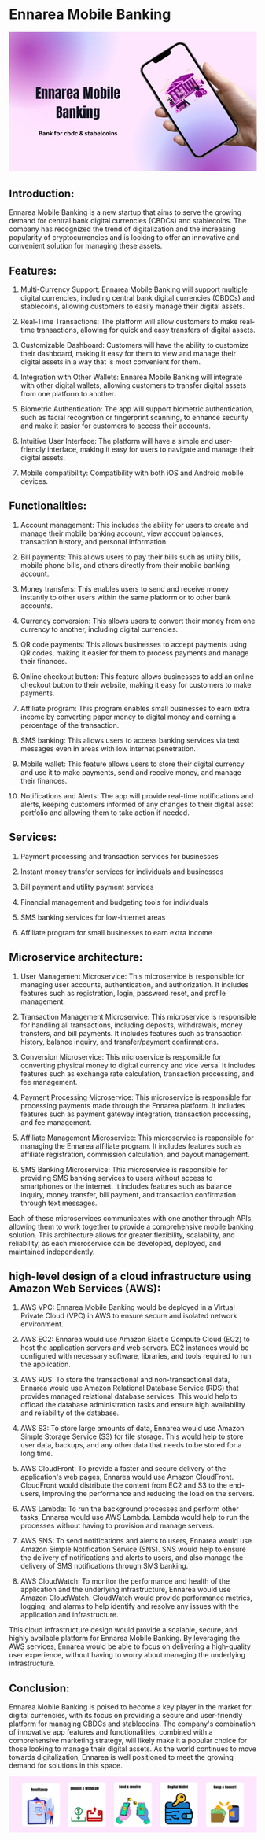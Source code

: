 # Ennarea Mobile Banking

![alt text](./img/ennareaimg1.jpg)


## Introduction:

Ennarea Mobile Banking is a new startup that aims to serve the growing demand for central bank digital currencies (CBDCs) and stablecoins. The company has recognized the trend of digitalization and the increasing popularity of cryptocurrencies and is looking to offer an innovative and convenient solution for managing these assets.


## Features:

1. Multi-Currency Support: Ennarea Mobile Banking will support multiple digital currencies, including central bank digital currencies (CBDCs) and stablecoins, allowing customers to easily manage their digital assets.

2. Real-Time Transactions: The platform will allow customers to make real-time transactions, allowing for quick and easy transfers of digital assets.

3. Customizable Dashboard: Customers will have the ability to customize their dashboard, making it easy for them to view and manage their digital assets in a way that is most convenient for them.

4. Integration with Other Wallets: Ennarea Mobile Banking will integrate with other digital wallets, allowing customers to transfer digital assets from one platform to another.

5. Biometric Authentication: The app will support biometric authentication, such as facial recognition or fingerprint scanning, to enhance security and make it easier for customers to access their accounts.

6. Intuitive User Interface: The platform will have a simple and user-friendly interface, making it easy for users to navigate and manage their digital assets.
7. Mobile compatibility: Compatibility with both iOS and Android mobile devices.

## Functionalities:


1. Account management: This includes the ability for users to create and manage their mobile banking account, view account balances, transaction history, and personal information.

2. Bill payments: This allows users to pay their bills such as utility bills, mobile phone bills, and others directly from their mobile banking account.

3. Money transfers: This enables users to send and receive money instantly to other users within the same platform or to other bank accounts.

4. Currency conversion: This allows users to convert their money from one currency to another, including digital currencies.

5. QR code payments: This allows businesses to accept payments using QR codes, making it easier for them to process payments and manage their finances.

6. Online checkout button: This feature allows businesses to add an online checkout button to their website, making it easy for customers to make payments.

7. Affiliate program: This program enables small businesses to earn extra income by converting paper money to digital money and earning a percentage of the transaction.

8. SMS banking: This allows users to access banking services via text messages even in areas with low internet penetration.

9. Mobile wallet: This feature allows users to store their digital currency and use it to make payments, send and receive money, and manage their finances.

10. Notifications and Alerts: The app will provide real-time notifications and alerts, keeping customers informed of any changes to their digital asset portfolio and allowing them to take action if needed.





## Services:

1. Payment processing and transaction services for businesses

2. Instant money transfer services for individuals and businesses

3. Bill payment and utility payment services

4. Financial management and budgeting tools for individuals

5. SMS banking services for low-internet areas

6. Affiliate program for small businesses to earn extra income




## Microservice architecture:


1. User Management Microservice: This microservice is responsible for managing user accounts, authentication, and authorization. It includes features such as registration, login, password reset, and profile management.

2. Transaction Management Microservice: This microservice is responsible for handling all transactions, including deposits, withdrawals, money transfers, and bill payments. It includes features such as transaction history, balance inquiry, and transfer/payment confirmations.

3. Conversion Microservice: This microservice is responsible for converting physical money to digital currency and vice versa. It includes features such as exchange rate calculation, transaction processing, and fee management.

4. Payment Processing Microservice: This microservice is responsible for processing payments made through the Ennarea platform. It includes features such as payment gateway integration, transaction processing, and fee management.

5. Affiliate Management Microservice: This microservice is responsible for managing the Ennarea affiliate program. It includes features such as affiliate registration, commission calculation, and payout management.

6. SMS Banking Microservice: This microservice is responsible for providing SMS banking services to users without access to smartphones or the internet. It includes features such as balance inquiry, money transfer, bill payment, and transaction confirmation through text messages.


Each of these microservices communicates with one another through APIs, allowing them to work together to provide a comprehensive mobile banking solution. This architecture allows for greater flexibility, scalability, and reliability, as each microservice can be developed, deployed, and maintained independently.


## high-level design of a cloud infrastructure using Amazon Web Services (AWS):
1. AWS VPC: Ennarea Mobile Banking would be deployed in a Virtual Private Cloud (VPC) in AWS to ensure secure and isolated network environment.

2. AWS EC2: Ennarea would use Amazon Elastic Compute Cloud (EC2) to host the application servers and web servers. EC2 instances would be configured with necessary software, libraries, and tools required to run the application.

3. AWS RDS: To store the transactional and non-transactional data, Ennarea would use Amazon Relational Database Service (RDS) that provides managed relational database services. This would help to offload the database administration tasks and ensure high availability and reliability of the database.

4. AWS S3: To store large amounts of data, Ennarea would use Amazon Simple Storage Service (S3) for file storage. This would help to store user data, backups, and any other data that needs to be stored for a long time.

5. AWS CloudFront: To provide a faster and secure delivery of the application's web pages, Ennarea would use Amazon CloudFront. CloudFront would distribute the content from EC2 and S3 to the end-users, improving the performance and reducing the load on the servers.

6. AWS Lambda: To run the background processes and perform other tasks, Ennarea would use AWS Lambda. Lambda would help to run the processes without having to provision and manage servers.

7. AWS SNS: To send notifications and alerts to users, Ennarea would use Amazon Simple Notification Service (SNS). SNS would help to ensure the delivery of notifications and alerts to users, and also manage the delivery of SMS notifications through SMS banking.

8. AWS CloudWatch: To monitor the performance and health of the application and the underlying infrastructure, Ennarea would use Amazon CloudWatch. CloudWatch would provide performance metrics, logging, and alarms to help identify and resolve any issues with the application and infrastructure.


This cloud infrastructure design would provide a scalable, secure, and highly available platform for Ennarea Mobile Banking. By leveraging the AWS services, Ennarea would be able to focus on delivering a high-quality user experience, without having to worry about managing the underlying infrastructure.


## Conclusion:

Ennarea Mobile Banking is poised to become a key player in the market for digital currencies, with its focus on providing a secure and user-friendly platform for managing CBDCs and stablecoins. The company's combination of innovative app features and functionalities, combined with a comprehensive marketing strategy, will likely make it a popular choice for those looking to manage their digital assets. As the world continues to move towards digitalization, Ennarea is well positioned to meet the growing demand for solutions in this space.

![image 1](./img/footer.jpg)